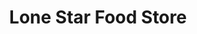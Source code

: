 ---
title: "Lone Star Food Store"
url: /denison/lone-star-food-store-west-fm-120/
shop: convenience
---